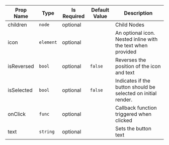 | Prop Name | Type | Is Required | Default Value | Description | 
|-|-|-|-|-|
| children | `node`  | optional |  | Child Nodes |
| icon | `element`  | optional |  | An optional icon. Nested inline with the text when provided |
| isReversed | `bool`  | optional | `false` | Reverses the position of the icon and text |
| isSelected | `bool`  | optional | `false` | Indicates if the button should be selected on initial render. |
| onClick | `func`  | optional |  | Callback function triggered when clicked |
| text | `string`  | optional |  | Sets the button text |
